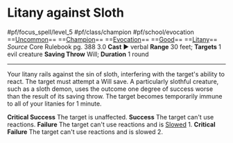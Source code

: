 # Litany against Sloth
#pf/focus_spell/level_5 #pf/class/champion #pf/school/evocation 
==[Uncommon](../../../Traits/Uncommon.md)== ==[Champion](../../../Traits/Champion.md)== ==[Evocation](../../../Traits/Evocation.md)== ==[Good](../../../Traits/Good.md)== ==[Litany](../../../Traits/Litany.md)==
*Source* Core Rulebook pg. 388 3.0
**Cast** ► verbal
**Range** 30 feet; **Targets** 1 evil creature
**Saving Throw** Will; **Duration** 1 round

---
Your litany rails against the sin of sloth, interfering with the target's ability to react. The target must attempt a Will save. A particularly slothful creature, such as a sloth demon, uses the outcome one degree of success worse than the result of its saving throw. The target becomes temporarily immune to all of your litanies for 1 minute.

**Critical Success** The target is unaffected.
**Success** The target can't use reactions.
**Failure** The target can't use reactions and is [Slowed](../../../Conditions/Slowed.md) 1.
**Critical Failure** The target can't use reactions and is slowed 2.